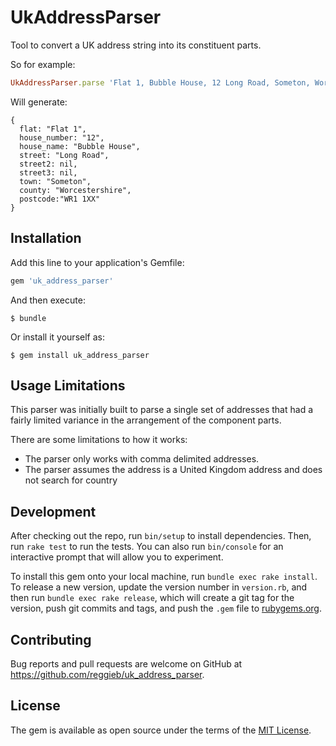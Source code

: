 # UkAddressParser

Tool to convert a UK address string into its constituent parts.

So for example:

```ruby
UkAddressParser.parse 'Flat 1, Bubble House, 12 Long Road, Someton, Worcestershire, WR1 1XX'
```

Will generate:

    {
      flat: "Flat 1",
      house_number: "12",
      house_name: "Bubble House",
      street: "Long Road",
      street2: nil,
      street3: nil,
      town: "Someton",
      county: "Worcestershire",
      postcode:"WR1 1XX"
    }

## Installation

Add this line to your application's Gemfile:

```ruby
gem 'uk_address_parser'
```

And then execute:

    $ bundle

Or install it yourself as:

    $ gem install uk_address_parser

## Usage Limitations

This parser was initially built to parse a single set of addresses that had a
fairly limited variance in the arrangement of the component parts.

There are some limitations to how it works:

* The parser only works with comma delimited addresses.
* The parser assumes the address is a United Kingdom address and does not search for country

## Development

After checking out the repo, run `bin/setup` to install dependencies. Then, run `rake test` to run the tests. You can also run `bin/console` for an interactive prompt that will allow you to experiment.

To install this gem onto your local machine, run `bundle exec rake install`. To release a new version, update the version number in `version.rb`, and then run `bundle exec rake release`, which will create a git tag for the version, push git commits and tags, and push the `.gem` file to [rubygems.org](https://rubygems.org).

## Contributing

Bug reports and pull requests are welcome on GitHub at https://github.com/reggieb/uk_address_parser.


## License

The gem is available as open source under the terms of the [MIT License](http://opensource.org/licenses/MIT).

